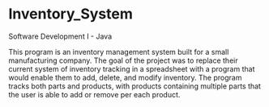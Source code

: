 # Inventory_System
Software Development I - Java

This program is an inventory management system built for a small manufacturing company.
The goal of the project was to replace their current system of inventory tracking in a 
spreadsheet with a program that would enable them to add, delete, and modify inventory.
The program tracks both parts and products, with products containing multiple parts that 
the user is able to add or remove per each product. 
